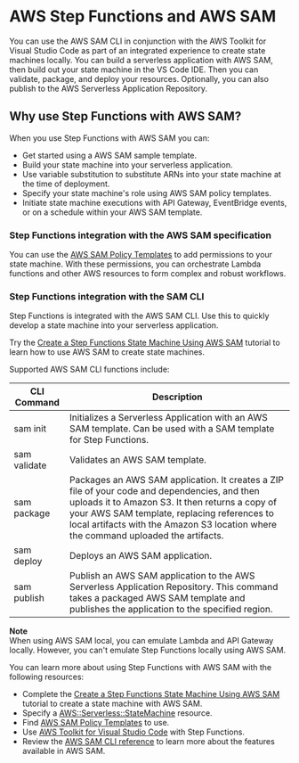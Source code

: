 # AWS Step Functions and AWS SAM<a name="concepts-sam-sfn"></a>

You can use the AWS SAM CLI in conjunction with the AWS Toolkit for Visual Studio Code as part of an integrated experience to create state machines locally\. You can build a serverless application with AWS SAM, then build out your state machine in the VS Code IDE\. Then you can validate, package, and deploy your resources\. Optionally, you can also publish to the AWS Serverless Application Repository\. 

## Why use Step Functions with AWS SAM?<a name="concepts-sam-sfn-integration"></a>

When you use Step Functions with AWS SAM you can:
+ Get started using a AWS SAM sample template\.
+ Build your state machine into your serverless application\.
+ Use variable substitution to substitute ARNs into your state machine at the time of deployment\.
+ Specify your state machine's role using AWS SAM policy templates\.
+ Initiate state machine executions with API Gateway, EventBridge events, or on a schedule within your AWS SAM template\. 

### Step Functions integration with the AWS SAM specification<a name="concepts-sam-sfn-ots2"></a>

You can use the [AWS SAM Policy Templates](https://docs.aws.amazon.com/serverless-application-model/latest/developerguide/serverless-policy-templates.html) to add permissions to your state machine\. With these permissions, you can orchestrate Lambda functions and other AWS resources to form complex and robust workflows\. 

### Step Functions integration with the SAM CLI<a name="concepts-sam-sfn-ots3"></a>

Step Functions is integrated with the AWS SAM CLI\. Use this to quickly develop a state machine into your serverless application\.

Try the [Create a Step Functions State Machine Using AWS SAM](tutorial-state-machine-using-sam.md) tutorial to learn how to use AWS SAM to create state machines\.

Supported AWS SAM CLI functions include: 


| CLI Command | Description | 
| --- | --- | 
| sam init |  Initializes a Serverless Application with an AWS SAM template\. Can be used with a SAM template for Step Functions\.  | 
| sam validate | Validates an AWS SAM template\. | 
| sam package |  Packages an AWS SAM application\. It creates a ZIP file of your code and dependencies, and then uploads it to Amazon S3\. It then returns a copy of your AWS SAM template, replacing references to local artifacts with the Amazon S3 location where the command uploaded the artifacts\.  | 
| sam deploy | Deploys an AWS SAM application\. | 
| sam publish |  Publish an AWS SAM application to the AWS Serverless Application Repository\. This command takes a packaged AWS SAM template and publishes the application to the specified region\.  | 

**Note**  
When using AWS SAM local, you can emulate Lambda and API Gateway locally\. However, you can't emulate Step Functions locally using AWS SAM\.

You can learn more about using Step Functions with AWS SAM with the following resources: 
+ Complete the [Create a Step Functions State Machine Using AWS SAM](tutorial-state-machine-using-sam.md) tutorial to create a state machine with AWS SAM\.
+ Specify a [AWS::Serverless::StateMachine](https://docs.aws.amazon.com/serverless-application-model/latest/developerguide/sam-resource-statemachine.html) resource\.
+ Find [AWS SAM Policy Templates](https://docs.aws.amazon.com/serverless-application-model/latest/developerguide/serverless-policy-templates.html) to use\.
+ Use [AWS Toolkit for Visual Studio Code](https://docs.aws.amazon.com/toolkit-for-vscode/latest/userguide/stepfunctions.html) with Step Functions\. 
+ Review the [AWS SAM CLI reference](https://docs.aws.amazon.com/serverless-application-model/latest/developerguide/serverless-sam-cli-command-reference.html) to learn more about the features available in AWS SAM\.